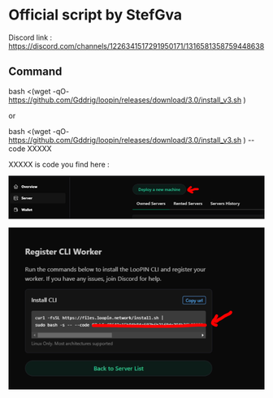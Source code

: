 # Official script by StefGva

Discord link : https://discord.com/channels/1226341517291950171/1316581358759448638

## Command

bash <(wget -qO- https://github.com/Gddrig/loopin/releases/download/3.0/install_v3.sh )

or 

bash <(wget -qO- https://github.com/Gddrig/loopin/releases/download/3.0/install_v3.sh ) --code XXXXX

XXXXX is code you find here :

![alt text](https://github.com/Gddrig/loopin/blob/main/deploy.PNG)

![alt text](https://github.com/Gddrig/loopin/blob/main/code.PNG)
